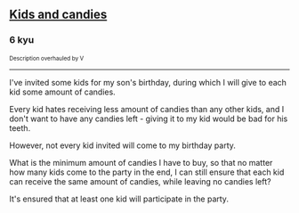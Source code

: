 <h2><a href=https://www.codewars.com/kata/56cca888a9d0f25985000036/train/javascript target="_blank">Kids and candies</a></h2><h3>6 kyu</h3><p><font size="1px">Description overhauled by V</font></p><hr><p>I've invited some kids for my son's birthday, during which I will give to each kid some amount of candies.</p><p>Every kid hates receiving less amount of candies than any other kids, and I don't want to have any candies left - giving it to my kid would be bad for his teeth.</p><p>However, not every kid invited will come to my birthday party.</p><p>What is the minimum amount of candies I have to buy, so that no matter how many kids come to the party in the end, I can still ensure that each kid can receive the same amount of candies, while leaving no candies left?</p><p>It's ensured that at least one kid will participate in the party.</p>